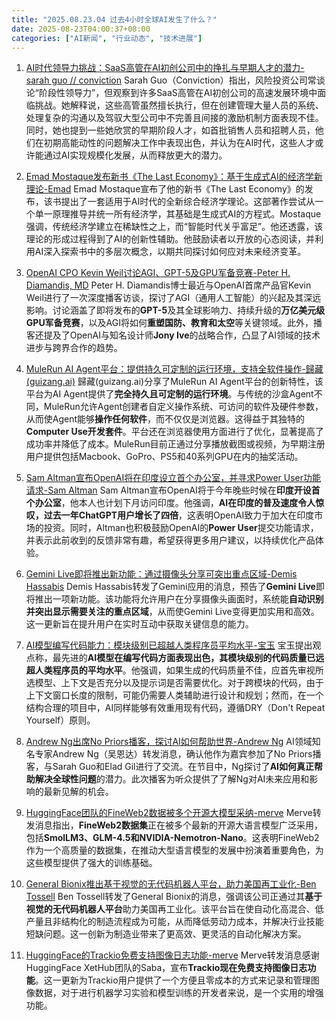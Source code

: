 ```yaml
---
title: "2025.08.23.04 过去4小时全球AI发生了什么？"
date: 2025-08-23T04:00:37+08:00
categories: ["AI新闻", "行业动态", "技术进展"]
---
```


1.  [AI时代领导力挑战：SaaS高管在AI初创公司中的挣扎与早期人才的潜力-sarah guo // conviction](https://x.com/saranormous/status/1958971197598966046)
    Sarah Guo（Conviction）指出，风险投资公司常谈论“阶段性领导力”，但观察到许多SaaS高管在AI初创公司的高速发展环境中面临挑战。她解释说，这些高管虽然擅长执行，但在创建管理大量人员的系统、处理复杂的沟通以及驾驭大型公司中不完善且间接的激励机制方面表现不佳。同时，她也提到一些她欣赏的早期阶段人才，如首批销售人员和招聘人员，他们在初期高能动性的问题解决工作中表现出色，并认为在AI时代，这些人才或许能通过AI实现规模化发展，从而释放更大的潜力。

2.  [Emad Mostaque发布新书《The Last Economy》：基于生成式AI的经济学新理论-Emad](https://x.com/EMostaque/status/1958928564725874912)
    Emad Mostaque宣布了他的新书《The Last Economy》的发布，该书提出了一套适用于AI时代的全新综合经济学理论。这部著作尝试从一个单一原理推导并统一所有经济学，其基础是生成式AI的方程式。Mostaque强调，传统经济学建立在稀缺性之上，而“智能时代关乎富足”。他还透露，该理论的形成过程得到了AI的创新性辅助。他鼓励读者以开放的心态阅读，并利用AI深入探索书中的多层次概念，以期共同探讨如何应对未来经济变革。

3.  [OpenAI CPO Kevin Weil讨论AGI、GPT-5及GPU军备竞赛-Peter H. Diamandis, MD](https://x.com/PeterDiamandis/status/1958950291362967659)
    Peter H. Diamandis博士最近与OpenAI首席产品官Kevin Weil进行了一次深度播客访谈，探讨了AGI（通用人工智能）的兴起及其深远影响。讨论涵盖了即将发布的**GPT-5**及其全球影响力、持续升级的**万亿美元级GPU军备竞赛**，以及AGI将如何**重塑国防、教育和太空**等关键领域。此外，播客还提及了OpenAI与知名设计师**Jony Ive**的战略合作，凸显了AI领域的技术进步与跨界合作的趋势。

4.  [MuleRun AI Agent平台：提供持久可定制的运行环境，支持全软件操作-歸藏(guizang.ai)](https://x.com/op7418/status/1958928415446507539)
    歸藏(guizang.ai)分享了MuleRun AI Agent平台的创新特性，该平台为AI Agent提供了**完全持久且可定制的运行环境**。与传统的沙盒Agent不同，MuleRun允许Agent创建者自定义操作系统、可访问的软件及硬件参数，从而使Agent能够**操作任何软件**，而不仅仅是浏览器。这得益于其独特的**Computer Use开发套件**。平台还在浏览器使用方面进行了优化，显著提高了成功率并降低了成本。MuleRun目前正通过分享播放截图或视频，为早期注册用户提供包括Macbook、GoPro、PS5和40系列GPU在内的抽奖活动。

5.  [Sam Altman宣布OpenAI将在印度设立首个办公室，并寻求Power User功能请求-Sam Altman](https://x.com/sama/status/1958922390731464805)
    Sam Altman宣布OpenAI将于今年晚些时候在**印度开设首个办公室**，他本人也计划下月访问印度。他强调，**AI在印度的普及速度令人惊叹，过去一年ChatGPT用户增长了四倍**，这表明OpenAI致力于加大在印度市场的投资。同时，Altman也积极鼓励OpenAI的**Power User**提交功能请求，并表示此前收到的反馈非常有趣，希望获得更多用户建议，以持续优化产品体验。

6.  [Gemini Live即将推出新功能：通过摄像头分享可突出重点区域-Demis Hassabis](https://x.com/demishassabis/status/1958951298838986796)
    Demis Hassabis转发了Gemini应用的消息，预告了**Gemini Live**即将推出一项新功能。该功能将允许用户在分享摄像头画面时，系统能**自动识别并突出显示需要关注的重点区域**，从而使Gemini Live变得更加实用和高效。这一更新旨在提升用户在实时互动中获取关键信息的能力。

7.  [AI模型编写代码能力：模块级别已超越人类程序员平均水平-宝玉](https://x.com/dotey/status/1958924994475335856)
    宝玉提出观点称，最先进的**AI模型在编写代码方面表现出色，其模块级别的代码质量已远超人类程序员的平均水平**。他强调，如果生成的代码质量不佳，应首先审视所选模型、上下文是否充分以及提示词是否需要优化。对于跨模块的代码，由于上下文窗口长度的限制，可能仍需要人类辅助进行设计和规划；然而，在一个结构合理的项目中，AI同样能够有效重用现有代码，遵循DRY（Don't Repeat Yourself）原则。

8.  [Andrew Ng出席No Priors播客，探讨AI如何帮助世界-Andrew Ng](https://x.com/AndrewYNg/status/1958952094419099732)
    AI领域知名专家Andrew Ng（吴恩达）转发消息，确认他作为嘉宾参加了No Priors播客，与Sarah Guo和Elad Gil进行了交流。在节目中，Ng探讨了**AI如何真正帮助解决全球性问题**的潜力。此次播客为听众提供了了解Ng对AI未来应用和影响的最新见解的机会。

9.  [HuggingFace团队的FineWeb2数据被多个开源大模型采纳-merve](https://x.com/mervenoyann/status/1958941047276347708)
    Merve转发消息指出，**FineWeb2数据集**正在被多个最新的开源大语言模型广泛采用，包括**SmolLM3、GLM-4.5和NVIDIA-Nemotron-Nano**。这表明FineWeb2作为一个高质量的数据集，在推动大型语言模型的发展中扮演着重要角色，为这些模型提供了强大的训练基础。

10. [General Bionix推出基于视觉的无代码机器人平台，助力美国再工业化-Ben Tossell](https://x.com/bentossell/status/1958949022540165227)
    Ben Tossell转发了General Bionix的消息，强调该公司正通过其**基于视觉的无代码机器人平台**助力美国再工业化。该平台旨在使自动化高混合、低产量且非结构化的制造流程成为可能，从而降低劳动力成本，并解决行业技能短缺问题。这一创新为制造业带来了更高效、更灵活的自动化解决方案。

11. [HuggingFace的Trackio免费支持图像日志功能-merve](https://x.com/mervenoyann/status/1958923453551067296)
    Merve转发消息感谢HuggingFace XetHub团队的Saba，宣布**Trackio现在免费支持图像日志功能**。这一更新为Trackio用户提供了一个方便且零成本的方式来记录和管理图像数据，对于进行机器学习实验和模型训练的开发者来说，是一个实用的增强功能。